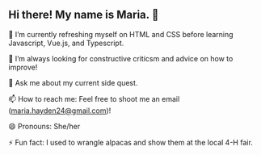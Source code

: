 ## Hi there! My name is Maria. 👋
🌱 I’m currently refreshing myself on HTML and CSS before learning Javascript, Vue.js, and Typescript.

🤔 I’m always looking for constructive criticsm and advice on how to improve!

💬 Ask me about my current side quest.

📫 How to reach me: Feel free to shoot me an email (maria.hayden24@gmail.com)!

😄 Pronouns: She/her

⚡ Fun fact: I used to wrangle alpacas and show them at the local 4-H fair.
<!--
**maria-hayden/maria-hayden** is a ✨ _special_ ✨ repository because its `README.md` (this file) appears on your GitHub profile.

Here are some ideas to get you started:

- 🔭 I’m currently working on ...
- 🌱 I’m currently learning ...
- 👯 I’m looking to collaborate on ...
- 🤔 I’m looking for help with ...
- 💬 Ask me about ...
- 📫 How to reach me: ...
- 😄 Pronouns: ...
- ⚡ Fun fact: ...
-->
